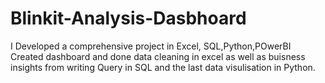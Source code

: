 # Blinkit-Analysis-Dasbhoard
I Developed a comprehensive project in Excel, SQL,Python,POwerBI Created dashboard and done data cleaning in excel as well as buisness insights from writing Query in SQL and the last data visulisation in Python.
